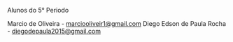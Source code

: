 Alunos do 5° Periodo

Marcio de Oliveira - marciooliveir1@gmail.com
Diego Edson de Paula Rocha - diegodepaula2015@gmail.com


